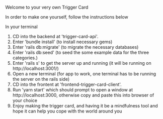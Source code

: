 Welcome to your very own Trigger Card

In order to make one yourself, follow the instructions below

In your terminal

1. CD into the backend at 'trigger-card-api'.
2. Enter 'bundle install' (to install necessary gems)
3. Enter 'rails db:migrate' (to migrate the necessary databases)
4. Enter 'rails db:seed' (to seed the some example data for the three categories.)
5. Enter 'rails s' to get the server up and running (it will be running on http://localhost:3001/)
6. Open a new terminal (for app to work, one terminal has to be running the server on the rails side)
7. CD into the frontent at 'frontend-trigger-card-client'.
8. Run 'yarn start' which should prompt to open a window at http://localhost:3000, otherwise copy and paste this into browser of your choice
9. Enjoy making the trigger card, and having it be a mindfulness tool and hope it can help you cope with the world around you